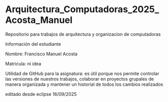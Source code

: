 # Arquitectura\_Computadoras\_2025\_Acosta\_Manuel

Repositorio para trabajos de arquitectura y organizacion de computadoras

Información del estudiante

Nombre: Francisco Manuel Acosta

Matricula: ni idea

Utilidad de GitHub para la asignatura:  es útil porque nos permite controlar las versiones de nuestros trabajos, colaborar en proyectos grupales de manera organizada y mantener un historial de todos los cambios realizados

editado desde eclipse 16/09/2025